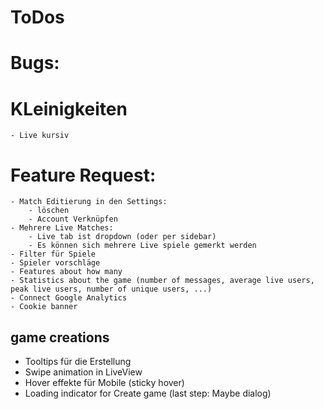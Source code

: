 # ToDos

# Bugs:

# KLeinigkeiten
    - Live kursiv

# Feature Request:
    - Match Editierung in den Settings:     
        - löschen
        - Account Verknüpfen
    - Mehrere Live Matches:
        - Live tab ist dropdown (oder per sidebar)
        - Es können sich mehrere Live spiele gemerkt werden   
    - Filter für Spiele
    - Spieler vorschläge
    - Features about how many 
    - Statistics about the game (number of messages, average live users, peak live users, number of unique users, ...)
    - Connect Google Analytics
    - Cookie banner

## game creations

- Tooltips für die Erstellung
- Swipe animation in LiveView
- Hover effekte für Mobile (sticky hover)
- Loading indicator for Create game (last step: Maybe dialog)